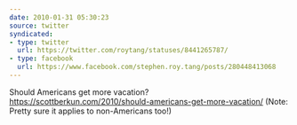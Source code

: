 ```yaml
---
date: 2010-01-31 05:30:23
source: twitter
syndicated:
- type: twitter
  url: https://twitter.com/roytang/statuses/8441265787/
- type: facebook
  url: https://www.facebook.com/stephen.roy.tang/posts/280448413068
---
```


Should Americans get more vacation? https://scottberkun.com/2010/should-americans-get-more-vacation/ (Note: Pretty sure it applies to non-Americans too!)